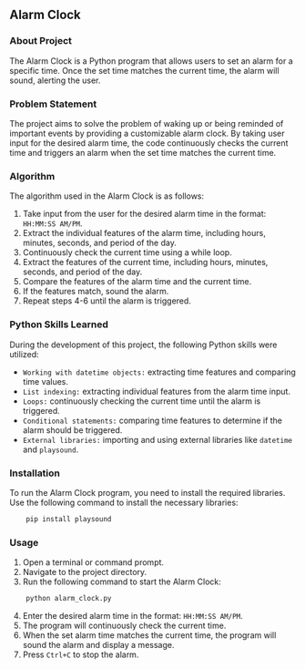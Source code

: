 ## Alarm Clock

### About Project

The Alarm Clock is a Python program that allows users to set an alarm for a specific time. Once the set time matches the current time, the alarm will sound, alerting the user.

### Problem Statement

The project aims to solve the problem of waking up or being reminded of important events by providing a customizable alarm clock. By taking user input for the desired alarm time, the code continuously checks the current time and triggers an alarm when the set time matches the current time.

### Algorithm

The algorithm used in the Alarm Clock is as follows:

1. Take input from the user for the desired alarm time in the format: `HH:MM:SS AM/PM`.
2. Extract the individual features of the alarm time, including hours, minutes, seconds, and period of the day.
3. Continuously check the current time using a while loop.
4. Extract the features of the current time, including hours, minutes, seconds, and period of the day.
5. Compare the features of the alarm time and the current time.
6. If the features match, sound the alarm.
7. Repeat steps 4-6 until the alarm is triggered.

### Python Skills Learned

During the development of this project, the following Python skills were utilized:

- `Working with datetime objects:` extracting time features and comparing time values.
- `List indexing:` extracting individual features from the alarm time input.
- `Loops:` continuously checking the current time until the alarm is triggered.
- `Conditional statements:` comparing time features to determine if the alarm should be triggered.
- `External libraries:` importing and using external libraries like `datetime` and `playsound`.

### Installation

To run the Alarm Clock program, you need to install the required libraries. Use the following command to install the necessary libraries:

```python
    pip install playsound
```


### Usage

1. Open a terminal or command prompt.
2. Navigate to the project directory.
3. Run the following command to start the Alarm Clock:
```python
    python alarm_clock.py
```

4. Enter the desired alarm time in the format: `HH:MM:SS AM/PM`.
5. The program will continuously check the current time.
6. When the set alarm time matches the current time, the program will sound the alarm and display a message.
7. Press `Ctrl+C` to stop the alarm.


